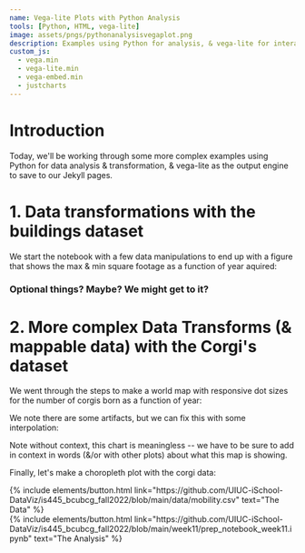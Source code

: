 ```yaml
---
name: Vega-lite Plots with Python Analysis
tools: [Python, HTML, vega-lite]
image: assets/pngs/pythonanalysisvegaplot.png
description: Examples using Python for analysis, & vega-lite for interactive, online plotting.
custom_js:
  - vega.min
  - vega-lite.min
  - vega-embed.min
  - justcharts
---
```


# Introduction

Today, we'll be working through some more complex examples using Python for data analysis & transformation, & vega-lite as the output engine to save to our Jekyll pages.

# 1. Data transformations with the buildings dataset

We start the notebook with a few data manipulations to end up with a figure that shows the max & min square footage as a function of year aquired:

<vegachart schema-url="{{ site.baseurl }}/assets/json/buildings_sqft.json" style="width: 100%"></vegachart>

### Optional things? Maybe?  We might get to it?

<vegachart schema-url="{{ site.baseurl }}/assets/json/buildings_sqft_stats.json" style="width: 100%"></vegachart>

# 2. More complex Data Transforms (& mappable data) with the Corgi's dataset

We went through the steps to make a world map with responsive dot sizes for the number of corgis born as a function of year:

<vegachart schema-url="{{ site.baseurl }}/assets/json/corgis_dotchart_world.json" style="width: 100%"></vegachart>

We note there are some artifacts, but we can fix this with some interpolation:

<vegachart schema-url="{{ site.baseurl }}/assets/json/corgis_dotchart_world_smooth.json" style="width: 100%"></vegachart>

Note without context, this chart is meaningless -- we have to be sure to add in context in words (&/or with other plots) about what this map is showing.

Finally, let's make a choropleth plot with the corgi data:

<vegachart schema-url="{{ site.baseurl }}/assets/json/corgis_choro_world.json" style="width: 100%"></vegachart>

<div class="left">
{% include elements/button.html link="https://github.com/UIUC-iSchool-DataViz/is445_bcubcg_fall2022/blob/main/data/mobility.csv" text="The Data" %}
</div>

<div class="right">
{% include elements/button.html link="https://github.com/UIUC-iSchool-DataViz/is445_bcubcg_fall2022/blob/main/week11/prep_notebook_week11.ipynb" text="The Analysis" %}
</div>